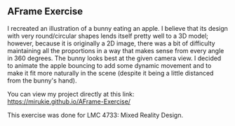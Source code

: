 ## AFrame Exercise

I recreated an illustration of a bunny eating an apple. I believe that its design
with very round/circular shapes lends itself pretty well to a 3D model; however, because 
it is originally a 2D image, there was a bit of difficulty maintaining all the proportions
in a way that makes sense from every angle in 360 degrees. The bunny looks best at the given
camera view. I decided to animate the apple bouncing to add some dynamic movement and to make 
it fit more naturally in the scene (despite it being a little distanced from the bunny's hand).

You can view my project directly at this link: https://mirukie.github.io/AFrame-Exercise/

This exercise was done for LMC 4733: Mixed Reality Design. 
